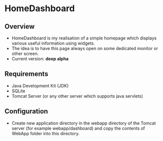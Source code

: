 # HomeDashboard #

## Overview ##

* HomeDashboard is my realisation of a simple homepage which displays various useful information using widgets.
* The idea is to have this page always open on some dedicated monitor or other screen.
* Current version: __deep alpha__

## Requirements ##

* Java Development Kit (JDK)
* SQLite
* Tomcat Server (or any other server which supports java servlets)

## Configuration ##
* Create new application directory in the webapp directory of the Tomcat server (for example webapp/dashboard) and copy the contents of WebApp folder into this directory.
